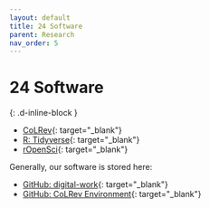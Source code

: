```yaml
---
layout: default
title: 24 Software
parent: Research
nav_order: 5
---
```


# 24 Software
{: .d-inline-block }

- [CoLRev](https://github.com/CoLRev-Environment/colrev){: target="_blank"}
- [R: Tidyverse](https://www.tidyverse.org/){: target="_blank"}
- [rOpenSci](https://ropensci.org/){: target="_blank"}

Generally, our software is stored here:

- [GitHub: digital-work](https://github.com/orgs/digital-work-lab/repositories){: target="_blank"}
- [GitHub: CoLRev Environment](https://github.com/CoLRev-Environment){: target="_blank"}
